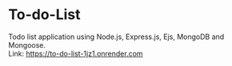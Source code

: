 # To-do-List 
Todo list application using Node.js, Express.js, Ejs, MongoDB and Mongoose.  
Link: https://to-do-list-1jz1.onrender.com
